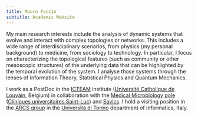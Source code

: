```yaml
---
title: Mauro Faccin
subtitle: Academic Website
---
```


My main research interests include the analysis of dynamic systems that evolve and interact with complex topologies or networks.
This includes a wide range of interdisciplinary scenarios, from physics (my personal background) to medicine, from sociology to technology.
In particular, I focus on characterizing the topological features (such as community or other mesoscopic structures) of the underlying data that can be highlighted by the temporal evolution of the system.
I analyse those systems through the lenses of Information Theory, Statistical Physics and Quantum Mechanics.

I work as a PostDoc in the [ICTEAM](https://uclouvain.be/en/research-institutes/icteam) institute ([Université Catholique de Louvain](https://www.uclouvain.be), Belgium) in collaboration with the [Medical Microbiology pole](https://uclouvain.be/en/research-institutes/irec/pole-de-microbiologie-medicale-mblg.html) ([Cliniques universitaires Saint-Luc](https://www.saintluc.be/)) and [Savics](https://savics.org/).
I hold a visiting position in the [ARCS group](https://arcs.di.unito.it/) in the [Università di Torino](https://www.unito.it) department of informatics, Italy.
